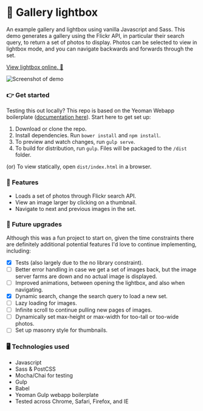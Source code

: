 # 📸 Gallery lightbox
An example gallery and lightbox using vanilla Javascript and Sass. This demo generates a gallery using the Flickr API, in particular their search query, to return a set of photos to display. Photos can be selected to view in lightbox mode, and you can navigate backwards and forwards through the set.

[View lightbox online. 👀](http://static.trishang.com/sl/)

![Screenshot of demo](http://static.trishang.com/sl/screenshot-lightbox.jpg "Screenshot of lightbox demo")

### 👉 Get started
Testing this out locally? This repo is based on the Yeoman Webapp boilerplate ([documentation here](https://github.com/yeoman/generator-webapp/blob/master/docs/README.md)). Start here to get set up:
1. Download or clone the repo.
2. Install dependencies. Run `bower install` and `npm install`.
3. To preview and watch changes, run `gulp serve`.
4. To build for distribution, run `gulp`. Files will be packaged to the `/dist` folder.

(or) To view statically, open `dist/index.html` in a browser.

### 🌟 Features
- Loads a set of photos through Flickr search API.
- View an image larger by clicking on a thumbnail.
- Navigate to next and previous images in the set.

### 🚀 Future upgrades
Although this was a fun project to start on, given the time constraints there are definitely additional potential features I'd love to continue implementing, including:
- [x] Tests (also largely due to the no library constraint).
- [ ] Better error handling in case we get a set of images back, but the image server farms are down and no actual image is displayed.
- [ ] Improved animations, between opening the lightbox, and also when navigating.
- [x] Dynamic search, change the search query to load a new set.
- [ ] Lazy loading for images.
- [ ] Infinite scroll to continue pulling new pages of images.
- [ ] Dynamically set max-height or max-width for too-tall or too-wide photos.
- [ ] Set up masonry style for thumbnails.

### 🖥 Technologies used
- Javascript
- Sass & PostCSS
- Mocha/Chai for testing
- Gulp
- Babel
- Yeoman Gulp webapp boilerplate
- Tested across Chrome, Safari, Firefox, and IE
